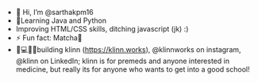 - 👋 Hi, I’m @sarthakpm16
- 🌱Learning Java and Python
- Improving HTML/CSS skills, ditching javascript (jk) :) 
- ⚡ Fun fact: Matcha🍵
- 🏥💻👨‍🎓building klinn (https://klinn.works), @klinnworks on  instagram, @klinn on LinkedIn; klinn is for premeds and anyone interested in medicine, but really its for anyone who wants to get into a good school!

<!---
sarthakpm16/sarthakpm16 is a ✨ special ✨ repository because its `README.md` (this file) appears on your GitHub profile.
You can click the Preview link to take a look at your changes.
--->
